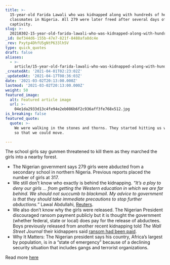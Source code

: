 ```yaml
---
title: >-
  15-year-old Farida Lawali who was kidnapped along with hundreds of her
  classmates in Nigeria. All 279 were later freed after several days of
  captivity.
slug: >-
  20210302-15-year-old-farida-lawali-who-was-kidnapped-along-with-hundreds-of-her-classmates-in
_id: 8ef344d6-155b-47e7-821f-8488afa8dc4e
_rev: Pxytp4DhfU5gNtP633lh5V
type: quick_quotes
draft: false
aliases:
  - >-
    article/15-year-old-farida-lawali-who-was-kidnapped-along-with-hundreds-of-her-classmates-in-nigeria-all-279-were-later-freed-after-several-days-of-captivity/
_createdAt: '2021-04-01T02:23:02Z'
_updatedAt: '2021-04-17T08:36:03Z'
date: '2021-03-02T20:13:00.000Z'
lastmod: '2021-03-02T20:13:00.000Z'
weight: 50
featured_image:
  alt: Featured article image
  url: >-
    04e1da2933d13c4fe94e2eb086b6f2c936aff3fe768x512.jpg
is_breaking: false
featured_quote:
  quote: >-
    We were walking in the stones and thorns. They started hitting us with guns
    so that we could move.

---
```

The school girls say gunmen threatened to kill them as they marched the girls into a nearby forest.

* The Nigerian government says 279 girls were abducted from a secondary school in northern Nigeria. Previous reports placed the number of girls at 317.
* We still don’t know who exactly is behind the kidnapping. _“It’s a ploy to deny our girls … from getting the Western education in which we are far behind. We should not succumb to blackmail. My advice to government is that they should take immediate precautions to stop further abductions.”_ Lawal Abdullahi, [Reuters](https://www.reuters.com/article/us-nigeria-security-kidnappng-idUSKCN2AU0BY).
* We also don’t know why the girls were released. The Nigerian President discouraged ransom payment publicly but it is thought the government (whether federal, state or local) does pay for the release of abductees. Boys previously released from another recent kidnapping told _The Wall Street Journal_ their kidnappers said [ransom had been paid](https://www.wsj.com/articles/nigerian-gunmen-release-hundreds-of-kidnapped-schoolgirls-11614666984?mod=hp_lead_pos10).
* Why It Matters: The Nigerian president says his country, Africa’s largest by population, is in a “state of emergency” because of a declining security situation that includes gangs and terrorist organizations.

Read more [here](https://www.reuters.com/article/us-nigeria-security-kidnappng-idUSKCN2AU0BY)